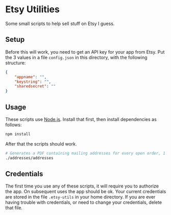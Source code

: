 # Etsy Utilities

Some small scripts to help sell stuff on Etsy I guess.

## Setup

Before this will work, you need to get an API key for your app from Etsy. Put the 3 values in a file
`config.json` in this directory, with the following structure:

```json
{
    "appname": "",
    "keystring": "",
    "sharedsecret": ""
}
```

## Usage

These scripts use [Node.js](https://nodejs.org/). Install that first, then install dependencies as follows:

```bash
npm install
```

After that the scripts should work.

```bash
# Generates a PDF containing mailing addresses for every open order, 1 per page.
./addresses/addresses
```

## Credentials

The first time you use any of these scripts, it will require you to authorize the app. On subsequent uses
the app should be ok. Your current credentials are stored in the file `.etsy-utils` in your home directory.
If you are ever having trouble with credentials, or need to change your credentials, delete that file.
